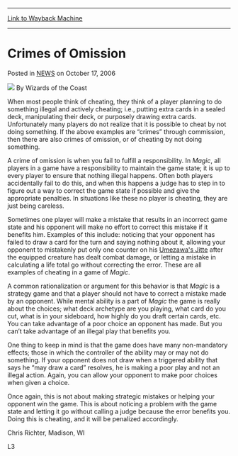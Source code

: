 
---
[Link to Wayback Machine](https://web.archive.org/web/20220626055201/https://magic.wizards.com/en/articles/archive/crimes-omission-2006-10-17)

[_metadata_:author]:- "Wizards of the Coast"
[_metadata_:description]:- "When most people think of cheating, they think of a player planning to do something illegal and actively cheating; i.e., putting extra cards in a sealed deck, manipulating their deck, or purposely drawing extra cards. Unfortunately many players do not realize that it is possible to cheat by not doing something. If the above examples are “crimes” through commission, then there"
[_metadata_:generator]:- "Drupal 7 (http://drupal.org)"
[_metadata_:node]:- "937896"
[_metadata_:publish_date]:- "2006-10-17"
[_metadata_:source]:- "div-main-content"
[_metadata_:title]:- "Crimes of Omission"
[_metadata_:wayback_capture_timestamp]:- "2022-06-26 05:52:01"
[_metadata_:wayback_raw_url]:- "https://web.archive.org/web/20220626055201id_/https://magic.wizards.com/en/articles/archive/crimes-omission-2006-10-17"
[_metadata_:wayback_url]:- "https://magic.wizards.com/en/articles/archive/crimes-omission-2006-10-17"
---


Crimes of Omission
==================



 Posted in [NEWS](/en/articles)
 on October 17, 2006 






![](https://media.magic.wizards.com/styles/auth_small/public/images/person/wizards_author.jpg)
By Wizards of the Coast











When most people think of cheating, they think of a player planning to do something illegal and actively cheating; i.e., putting extra cards in a sealed deck, manipulating their deck, or purposely drawing extra cards. Unfortunately many players do not realize that it is possible to cheat by not doing something. If the above examples are “crimes” through commission, then there are also crimes of omission, or of cheating by not doing something.


A crime of omission is when you fail to fulfill a responsibility. In *Magic*, all players in a game have a responsibility to maintain the game state; it is up to every player to ensure that nothing illegal happens. Often both players accidentally fail to do this, and when this happens a judge has to step in to figure out a way to correct the game state if possible and give the appropriate penalties. In situations like these no player is cheating, they are just being careless.


Sometimes one player will make a mistake that results in an incorrect game state and his opponent will make no effort to correct this mistake if it benefits him. Examples of this include: noticing that your opponent has failed to draw a card for the turn and saying nothing about it, allowing your opponent to mistakenly put only one counter on his [Umezawa's Jitte](https://gatherer.wizards.com/Pages/Card/Details.aspx?name=Umezawa%27s+Jitte) after the equipped creature has dealt combat damage, or letting a mistake in calculating a life total go without correcting the error. These are all examples of cheating in a game of *Magic*.


A common rationalization or argument for this behavior is that *Magic* is a strategy game and that a player should not have to correct a mistake made by an opponent. While mental ability is a part of *Magic* the game is really about the choices; what deck archetype are you playing, what card do you cut, what is in your sideboard, how highly do you draft certain cards, etc. You can take advantage of a poor choice an opponent has made. But you can’t take advantage of an illegal play that benefits you.


One thing to keep in mind is that the game does have many non-mandatory effects; those in which the controller of the ability may or may not do something. If your opponent does not draw when a triggered ability that says he “may draw a card” resolves, he is making a poor play and not an illegal action. Again, you can allow your opponent to make poor choices when given a choice.


Once again, this is not about making strategic mistakes or helping your opponent win the game. This is about noticing a problem with the game state and letting it go without calling a judge because the error benefits you. Doing this is cheating, and it will be penalized accordingly.


Chris Richter, Madison, WI  

L3







